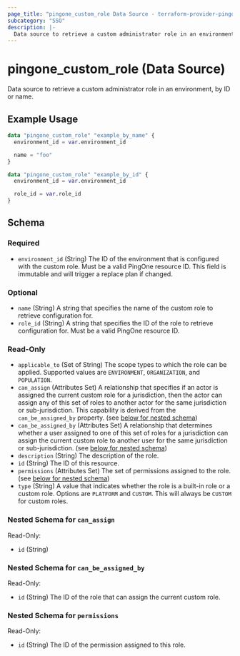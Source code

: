 ```yaml
---
page_title: "pingone_custom_role Data Source - terraform-provider-pingone"
subcategory: "SSO"
description: |-
  Data source to retrieve a custom administrator role in an environment, by ID or name.
---
```


# pingone_custom_role (Data Source)

Data source to retrieve a custom administrator role in an environment, by ID or name.

## Example Usage

```terraform
data "pingone_custom_role" "example_by_name" {
  environment_id = var.environment_id

  name = "foo"
}

data "pingone_custom_role" "example_by_id" {
  environment_id = var.environment_id

  role_id = var.role_id
}
```

<!-- schema generated by tfplugindocs -->
## Schema

### Required

- `environment_id` (String) The ID of the environment that is configured with the custom role.  Must be a valid PingOne resource ID.  This field is immutable and will trigger a replace plan if changed.

### Optional

- `name` (String) A string that specifies the name of the custom role to retrieve configuration for.
- `role_id` (String) A string that specifies the ID of the role to retrieve configuration for.  Must be a valid PingOne resource ID.

### Read-Only

- `applicable_to` (Set of String) The scope types to which the role can be applied. Supported values are `ENVIRONMENT`, `ORGANIZATION`, and `POPULATION`.
- `can_assign` (Attributes Set) A relationship that specifies if an actor is assigned the current custom role for a jurisdiction, then the actor can assign any of this set of roles to another actor for the same jurisdiction or sub-jurisdiction. This capability is derived from the `can_be_assigned_by` property. (see [below for nested schema](#nestedatt--can_assign))
- `can_be_assigned_by` (Attributes Set) A relationship that determines whether a user assigned to one of this set of roles for a jurisdiction can assign the current custom role to another user for the same jurisdiction or sub-jurisdiction. (see [below for nested schema](#nestedatt--can_be_assigned_by))
- `description` (String) The description of the role.
- `id` (String) The ID of this resource.
- `permissions` (Attributes Set) The set of permissions assigned to the role. (see [below for nested schema](#nestedatt--permissions))
- `type` (String) A value that indicates whether the role is a built-in role or a custom role. Options are `PLATFORM` and `CUSTOM`. This will always be `CUSTOM` for custom roles.

<a id="nestedatt--can_assign"></a>
### Nested Schema for `can_assign`

Read-Only:

- `id` (String)


<a id="nestedatt--can_be_assigned_by"></a>
### Nested Schema for `can_be_assigned_by`

Read-Only:

- `id` (String) The ID of the role that can assign the current custom role.


<a id="nestedatt--permissions"></a>
### Nested Schema for `permissions`

Read-Only:

- `id` (String) The ID of the permission assigned to this role.
